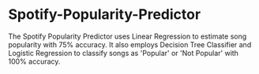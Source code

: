 # Spotify-Popularity-Predictor
The Spotify Popularity Predictor uses Linear Regression to estimate song popularity with 75% accuracy. It also employs Decision Tree Classifier and Logistic Regression to classify songs as 'Popular' or 'Not Popular' with 100% accuracy.
